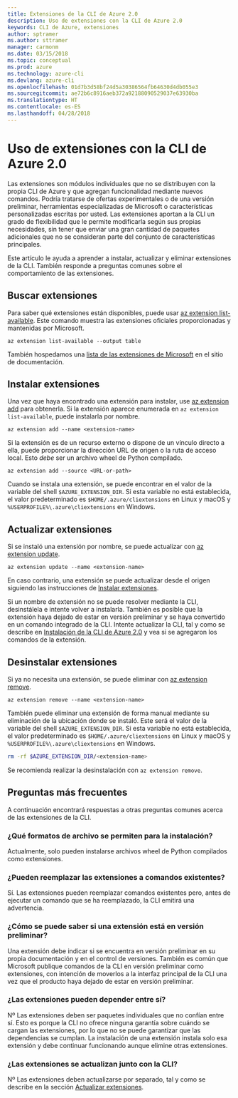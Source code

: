 ```yaml
---
title: Extensiones de la CLI de Azure 2.0
description: Uso de extensiones con la CLI de Azure 2.0
keywords: CLI de Azure, extensiones
author: sptramer
ms.author: sttramer
manager: carmonm
ms.date: 03/15/2018
ms.topic: conceptual
ms.prod: azure
ms.technology: azure-cli
ms.devlang: azure-cli
ms.openlocfilehash: 01d7b3d58bf24d5a30386564fb64630d4db055e3
ms.sourcegitcommit: ae72b6c8916aeb372a92188090529037e63930ba
ms.translationtype: HT
ms.contentlocale: es-ES
ms.lasthandoff: 04/28/2018
---
```

# <a name="using-extensions-with-the-azure-cli-20"></a>Uso de extensiones con la CLI de Azure 2.0

Las extensiones son módulos individuales que no se distribuyen con la propia CLI de Azure y que agregan funcionalidad mediante nuevos comandos. Podría tratarse de ofertas experimentales o de una versión preliminar, herramientas especializadas de Microsoft o características personalizadas escritas por usted. Las extensiones aportan a la CLI un grado de flexibilidad que le permite modificarla según sus propias necesidades, sin tener que enviar una gran cantidad de paquetes adicionales que no se consideran parte del conjunto de características principales.

Este artículo le ayuda a aprender a instalar, actualizar y eliminar extensiones de la CLI. También responde a preguntas comunes sobre el comportamiento de las extensiones.

## <a name="find-extensions"></a>Buscar extensiones

Para saber qué extensiones están disponibles, puede usar [az extension list-available](/cli/azure/extension#az-extension-list-available). Este comando muestra las extensiones oficiales proporcionadas y mantenidas por Microsoft.

```azurecli
az extension list-available --output table
```

También hospedamos una [lista de las extensiones de Microsoft](azure-cli-extensions-list.md) en el sitio de documentación.

## <a name="install-extensions"></a>Instalar extensiones

Una vez que haya encontrado una extensión para instalar, use [az extension add](https://docs.microsoft.com/en-us/cli/azure/extension#az-extension-add) para obtenerla. Si la extensión aparece enumerada en `az extension list-available`, puede instalarla por nombre.

```azurecli
az extension add --name <extension-name>
```

Si la extensión es de un recurso externo o dispone de un vínculo directo a ella, puede proporcionar la dirección URL de origen o la ruta de acceso local. Esto _debe_ ser un archivo wheel de Python compilado.

```azurecli
az extension add --source <URL-or-path>
```

Cuando se instala una extensión, se puede encontrar en el valor de la variable del shell `$AZURE_EXTENSION_DIR`. Si esta variable no está establecida, el valor predeterminado es `$HOME/.azure/cliextensions` en Linux y macOS y `%USERPROFILE%\.azure\cliextensions` en Windows.

## <a name="update-extensions"></a>Actualizar extensiones

Si se instaló una extensión por nombre, se puede actualizar con [az extension update](https://docs.microsoft.com/en-us/cli/azure/extension#az-extension-update).

```azurecli
az extension update --name <extension-name>
```

En caso contrario, una extensión se puede actualizar desde el origen siguiendo las instrucciones de [Instalar extensiones](#install-extensions).

Si un nombre de extensión no se puede resolver mediante la CLI, desinstálela e intente volver a instalarla. También es posible que la extensión haya dejado de estar en versión preliminar y se haya convertido en un comando integrado de la CLI. Intente actualizar la CLI, tal y como se describe en [Instalación de la CLI de Azure 2.0](install-azure-cli.md) y vea si se agregaron los comandos de la extensión. 

## <a name="uninstall-extensions"></a>Desinstalar extensiones

Si ya no necesita una extensión, se puede eliminar con [az extension remove](https://docs.microsoft.com/en-us/cli/azure/extension#az-extension-remove).

```azurecli
az extension remove --name <extension-name>
```

También puede eliminar una extensión de forma manual mediante su eliminación de la ubicación donde se instaló. Este será el valor de la variable del shell `$AZURE_EXTENSION_DIR`. Si esta variable no está establecida, el valor predeterminado es `$HOME/.azure/cliextensions` en Linux y macOS y `%USERPROFILE%\.azure\cliextensions` en Windows.

```bash
rm -rf $AZURE_EXTENSION_DIR/<extension-name>
```

Se recomienda realizar la desinstalación con `az extension remove`.

## <a name="faq"></a>Preguntas más frecuentes

A continuación encontrará respuestas a otras preguntas comunes acerca de las extensiones de la CLI.

### <a name="what-file-formats-are-allowed-for-installation"></a>¿Qué formatos de archivo se permiten para la instalación?

Actualmente, solo pueden instalarse archivos wheel de Python compilados como extensiones.

### <a name="can-extensions-replace-existing-commands"></a>¿Pueden reemplazar las extensiones a comandos existentes?

Sí. Las extensiones pueden reemplazar comandos existentes pero, antes de ejecutar un comando que se ha reemplazado, la CLI emitirá una advertencia.

### <a name="how-can-i-tell-if-an-extension-is-in-pre-release"></a>¿Cómo se puede saber si una extensión está en versión preliminar?

Una extensión debe indicar si se encuentra en versión preliminar en su propia documentación y en el control de versiones. También es común que Microsoft publique comandos de la CLI en versión preliminar como extensiones, con intención de moverlos a la interfaz principal de la CLI una vez que el producto haya dejado de estar en versión preliminar.

### <a name="can-extensions-depend-upon-each-other"></a>¿Las extensiones pueden depender entre sí?

Nº Las extensiones deben ser paquetes individuales que no confían entre sí. Esto es porque la CLI no ofrece ninguna garantía sobre cuándo se cargan las extensiones, por lo que no se puede garantizar que las dependencias se cumplan. La instalación de una extensión instala solo esa extensión y debe continuar funcionando aunque elimine otras extensiones.

### <a name="are-extensions-updated-along-with-the-cli"></a>¿Las extensiones se actualizan junto con la CLI?

Nº Las extensiones deben actualizarse por separado, tal y como se describe en la sección [Actualizar extensiones](#update-extensions).
